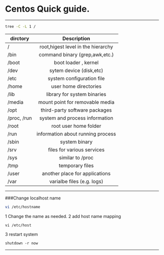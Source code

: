 # Centos Quick guide.
**************
```bash
tree -C -L 1 /
```

| dirctory        | Description  |
| ------------- |:-------------:| 
 /    | root,higest level in the hierarchy 
 /bin     | command binary (grep,awk,etc.)
/boot | boot loader , kernel
/dev | sytem device (disk,etc)
/etc | system configuration file
/home | user home directories
/lib | library for system binaries
/media | mount point for removable media
/opt | third-party software packages
/proc, /run | system and process information
/root | root user home folder
/run | information about running process
/sbin | system binary
/srv | files for various services
/sys | similar to /proc
/tmp | temporary files
/user | another place for applications
/var | varialbe files (e.g. logs)

--------------

###Change localhost name
```bash
vi /etc/hostname
```
1 Change the name as needed.
2 add host name mapping
```
vi /etc/host
```
3 restart system
```
shutdown -r now
```


-----------------
